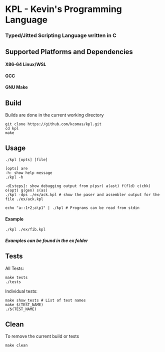 # KPL - Kevin's Programming Language

### Typed/Jitted Scripting Language written in C

## Supported Platforms and Dependencies

#### X86-64 Linux/WSL

#### GCC

#### GNU Make

## Build

Builds are done in the current working directory

```
git clone https://github.com/kcomas/kpl.git
cd kpl
make
```

## Usage

```
./kpl [opts] [file]

[opts] are
-h: show help message
./kpl -h

-d[steps]: show debugging output from p(psr) a(ast) f(fld) c(chk) o(opt) g(gen) s(as)
./kpl -dps ./ex/ack.kpl # show the paser and assembler output for the file ./ex/ack.kpl

echo "a::1+2;a\p1" | ./kpl # Programs can be read from stdin
```

#### Example

```
./kpl ./ex/fib.kpl
```

##### Examples can be found in the ex folder

## Tests

All Tests:

```
make tests
./tests
```

Individual tests:

```
make show_tests # List of test names
make $(TEST_NAME)
./$(TEST_NAME)
```

## Clean

To remove the current build or tests

```
make clean
```
